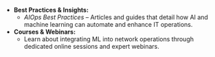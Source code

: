 - **Best Practices & Insights:**  
  - *AIOps Best Practices* – Articles and guides that detail how AI and machine learning can automate and enhance IT operations.
- **Courses & Webinars:**  
  - Learn about integrating ML into network operations through dedicated online sessions and expert webinars.
